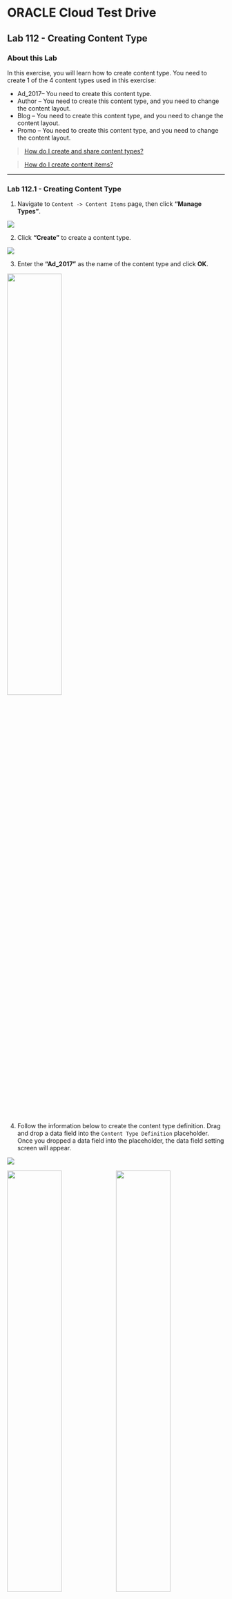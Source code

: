 # ORACLE Cloud Test Drive #

## Lab 112 - Creating Content Type ##

### About this Lab ###

In this exercise, you will learn how to create content type. You need to create 1 of the 4
content types used in this exercise:

- Ad_2017– You need to create this content type.
- Author – You need to create this content type, and you need to change the content layout.
- Blog – You need to create this content type, and you need to change the content layout.
- Promo – You need to create this content type, and you need to change the content layout.

>[How do I create and share content types?](https://docs.oracle.com/en/cloud/paas/content-cloud/user/how-do-i-create-content-type.html)

>[How do I create content items?](https://docs.oracle.com/en/cloud/paas/content-cloud/user/how-do-i-create-content-items.html)

---
### Lab 112.1 - Creating Content Type ###

1. Navigate to ``Content -> Content Items`` page, then click **“Manage Types”**.

![](../images/1.6.1.1.png)

2. Click **“Create”** to create a content type.

![](../images/1.6.1.2.png)

3. Enter the **“Ad_2017”** as the name of the content type and click **OK**.

<img src="../images/1.6.1.3.png" width="50%" height="50%" /> 

4. Follow the information below to create the content type definition. Drag and
drop a data field into the `Content Type Definition` placeholder. Once you
dropped a data field into the placeholder, the data field setting screen will
appear.

![](../images/1.6.1.4.png)

<img src="../images/1.6.1.4b.png" width="50%" height="50%"/><img src="../images/1.6.1.4c.png" width="50%" height="50%"/>

### Content Type Name: Ad_2017 ###

| Data Fields   | Name          | Id 			| Other Settings |
| ------------- | ------------- | ------------- | -------------  |
| Media  | Image Banner 1440x600  |ad_image_banner| Documents: `Unselected` |
| Media  | Image Side 280x478  |ad_image_side|Documents: `Unselected`|
|Text|CommerceURL|ad_commerceurl|**Custom validation:** Pattern validation: `Checked` Pattern: `URL`|
|Text|TextPosition|ad_2017_textposition|Single text box: `Single-select menu` Options: `Left`/`Center`/`Right`|
|Text|TextColor|ad_2017_textcolor|Single text box: `Single-select menu` Options: `Light`/`Dark`|


![](../images/1.6.1.4d.png)

5. Click the **“Content Layout”** link.

6. Select following content layouts for the layout styles.

>**Note:** When you import the template, the name of the layout component will
have a running number suffix.

| Content Layout |  |
| ------------: | ------------- |
|Layout Styles|Default: `Ad-Default`|
||Highlight: `Ad-Highlight`|
||Tile View: `Ad-Default`|


7. If the **“Highlight”** style doesn’t exist, you need to add it by clicking the **“Add
Layout Style”** button, type the name of the style (Highlight) and press the
enter button on your keyboard.

![](../images/1.6.1.7.png)

8. Click **“Save”** to save the content type.


10. You need to repeat the steps above for - `Author` – `Blog` –  `Promo` –

### Content Type Name: Author ###

| Data Fields   | Name          | Id 			| Other Settings |
| ------------- | ------------- | ------------- | -------------  |
|Media|Image Header 1440x540|author_image_header|Documents: `Unselected`|
|Media|Image Avatar 312x312|author_image_avatar|Documents: `Unselected`|
|Large Text|Bio|author_bio|Text area: `Rich-text editor`|


### Content Type Name: Blog ###

| Data Fields   | Name          | Id 			| Other Settings |
| ------------- | ------------- | ------------- | -------------  |
|Reference|Author|blog_author|Any content type: `Author`|
|Text|Category|blog_category|Single text box: `Single-select menu` Options: `HOW TO` `DRINKS` `PEOPLE` `RECIPES`|
|Large Text|Content|blog_content|Text area: `Rich-text editor`|
|Media|Image Header 1440x540|blog_image_header|Documents: `Unselected`|
|Media|Image Ad 600x266|blog_image_ad|Documents: `Unselected`|
|Media|Image Ad Small 307x150|blog_image_ad_small|Documents: `Unselected`|
|Media|Image Thumbnail 400x400|blog_image_thumbnail|Documents: `Unselected`|
|Text|TextPosition|blog_textposition|Single text box: `Single-select menu` Options: `Left` `Center` `Right`|
|Text|TextColor|blog_textcolor|Single text box: `Single-select menu` Options: `Light` `Dark`|

### Content Type Name: Promo ###

| Data Fields   | Name          | Id 			| Other Settings |
| ------------- | ------------- | ------------- | -------------  |
|Media|Image Banner 1440x720|promo_image_banner|Documents: `Unselected`|
|Media|Image Mobile Header 415x254|promo_image_mobile_header|Documents: `Unselected`|
|Media|Image Mobile Thumbnail 115x85|promo_image_mobile_thumbnail|Documents: `Unselected`|
|Large Text|Summary|promo_summary|Text area: `Rich-text editor`|
|Large Text|Content|promo_content|Text area: `Rich-text editor`|
|Text|TextPosition|promo_textposition|Single text box: `Single-select menu` Options: `Left` `Center` `Right`|
|Text|TextColor|promo_textcolor |Single text box: `Single-select menu` Options: Light Dark|


### Lab 112.2 - Change Content Item Layout ###

The Author, Blog and Promo content types were pre-created before you import
the content layout component, you need to configure the content layout for
these 3 content items to render the content item properly.

1. Navigate to `` Content -> Content Items -> Manage Types ``, and Click the **Create
Item button**.

![](../images/1.6.2.1.png)

2. Click the ``Author content type``, then click the ``Content Layout`` link

![](../images/1.6.2.2.png)

3. Change Author content type layout style to:

| Content Layout |  |
| ------------: | ------------- |
| Layout Syles   | Default: `Author-Details` |
||Details: `Author-Details` |
||Tile View: `Author-Details` |
||Banner: `Author-Banner`| 


4. Click **Save** to save the content type

![](../images/1.6.2.4.png)

5. You need to repeat the steps above to change the Blog and Promo content type.

- Blog

| Content Layout |  |
| ------------: | ------------- |
| Layout Syles   | Content Items Default: `Blog-Default` |
||Content List Default: `Blog-Default` |
||Details: `Blog-Details` |
||Headline: `Blog-Headline`| 
||Author: `Blog-Author` |
||Highlight: `Blog-Highlight` |
||Overlay: `Blog-Overlay` |
||Tile View: `Blog-Default`| 
||Banner: `Blog-Banner`|  

- Promo

| Content Layout |  |
| ------------: | ------------- |
| Layout Syles   | Content Items Default: `Promo-Default` |
|| Details: `Promo-Details`|
||Tile View: `Promo-Details`|

---
NEXT: [Lab 113 - Creating and Publishing Content Item](113-CecsLab.md) >>
